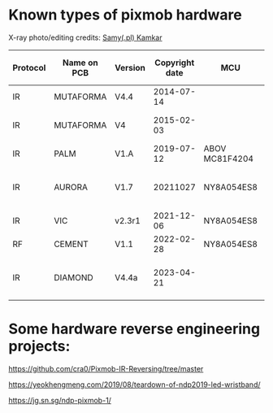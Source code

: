 # Known types of pixmob hardware
X-ray photo/editing credits: [Samy\(.pl\) Kamkar](samy.pl)

|Protocol|Name on PCB|Version|Copyright date|MCU|EEPROM|Pictures|Shows (incomplete list)|Other|
|--------|-----------|-------|--------------|---|------|--------|-----|----------------------|
|IR|MUTAFORMA|V4.4|2014-07-14|||<img src="media/MUTAFORMA V4.4 20140701 xray overlay samy 2.webp">|||
|IR|MUTAFORMA|V4|2015-02-03|||<img src="media/MUTAFORMA V4 20150203.jpg">|- Taylor Swift: 1989 tour||
|IR|PALM|V1.A|2019-07-12|ABOV MC81F4204||<img src="media/PALM V1.A 20190712.jpg">|||
|IR|AURORA|V1.7|20211027|NY8A054ES8||<img src="media/AURORA V1.7 20211027.jpg"><img src="media/AURORA xray samy 2.webp">|Coldplay: Music of the Spheres Tour||
|IR|VIC|v2.3r1|2021-12-06|NY8A054ES8||<img src="media/VIC v2.3r1 20211206.jpg"><img src="media/VIC color traces xray samy.webp">|Taylor Swift: Eras Tour||
|RF|CEMENT|V1.1|2022-02-28|NY8A054ES8||<img src="media/CEMENT V1.1 20220228.jpg"><img src="media/CEMENT xray.webp">||Waveband|
|IR|DIAMOND|V4.4a|2023-04-21|||<img src="media/DIAMOND V4.4A 20230421.jpg">|- Cavs vs. Magic 2024, Cleveland|X4|

# Some hardware reverse engineering projects: 

https://github.com/cra0/Pixmob-IR-Reversing/tree/master

https://yeokhengmeng.com/2019/08/teardown-of-ndp2019-led-wristband/

https://jg.sn.sg/ndp-pixmob-1/
